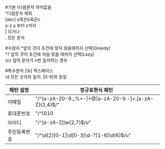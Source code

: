 #기본
\다음문자 의미없음<br>
^다음문자 제외<br>
[abc] a혹은b혹은c<br>
a-z a 부터 z까지<br>
| 이거나 <br>
. 모든 문자 <br>

#수량자
*앞의 것이 조건에 맞지 않을때까지 선택(Greedy)<br>
*? 앞의 것이 조건에 처음 맞을 때까지 선택(Lazy)<br>
{n} 앞의 문자가 n번 일치하는 경우<br>

#특수문자
[\b] 역스페이스<br>
\d 모든 숫자와 일치. [0-9]와 동일<br>

패턴 설명 | 정규표현식 패턴
-|-
이메일| "/^[a-zA-Z0-9._%+-]+@[a-zA-Z0-9.-]+\.[a-zA-Z]{2,4}$/"
휴대폰번호| "/^(010|011|016|017|018|019)-\d{3,4}-\d{4}$/u"
아이디| "/^[a-zA-Z]\w{2,7}$/u"
주민등록번호| "/^\d{2}[0-1]\d[0-3]\d-?[1-6]\d{6}$/u"
